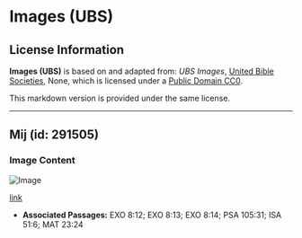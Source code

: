 # Images (UBS)

## License Information

**Images (UBS)** is based on and adapted from: _UBS Images_, [United Bible Societies](https://unitedbiblesocieties.org/), None, which is licensed under a [Public Domain CC0](https://creativecommons.org/public-domain/cc0/).

This markdown version is provided under the same license.



--------------------------------

## Mij (id: 291505)

### Image Content

![Image](https://cdn.aquifer.bible/aquifer-content/resources/Media/WEB-0628_midges.jpg)

[link](https://cdn.aquifer.bible/aquifer-content/resources/Media/WEB-0628_midges.jpg)

* **Associated Passages:** EXO 8:12; EXO 8:13; EXO 8:14; PSA 105:31; ISA 51:6; MAT 23:24

